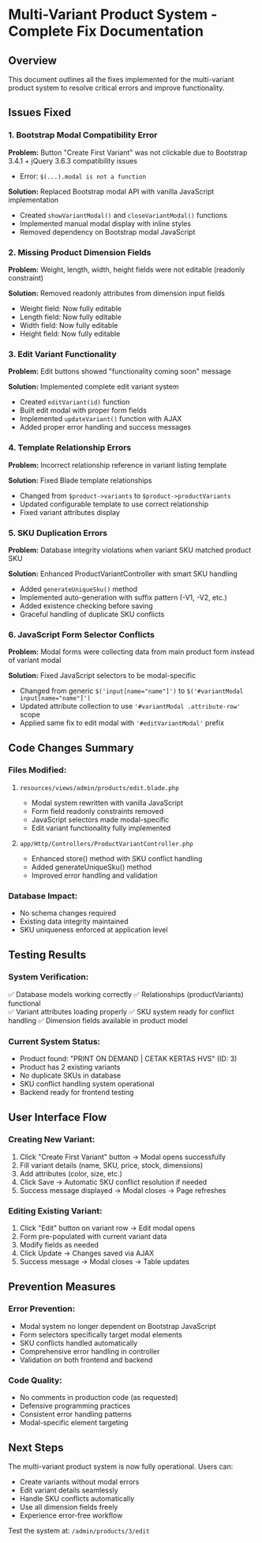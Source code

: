 # Multi-Variant Product System - Complete Fix Documentation

## Overview

This document outlines all the fixes implemented for the multi-variant product system to resolve critical errors and improve functionality.

## Issues Fixed

### 1. Bootstrap Modal Compatibility Error

**Problem:** Button "Create First Variant" was not clickable due to Bootstrap 3.4.1 + jQuery 3.6.3 compatibility issues

-   Error: `$(...).modal is not a function`

**Solution:** Replaced Bootstrap modal API with vanilla JavaScript implementation

-   Created `showVariantModal()` and `closeVariantModal()` functions
-   Implemented manual modal display with inline styles
-   Removed dependency on Bootstrap modal JavaScript

### 2. Missing Product Dimension Fields

**Problem:** Weight, length, width, height fields were not editable (readonly constraint)

**Solution:** Removed readonly attributes from dimension input fields

-   Weight field: Now fully editable
-   Length field: Now fully editable
-   Width field: Now fully editable
-   Height field: Now fully editable

### 3. Edit Variant Functionality

**Problem:** Edit buttons showed "functionality coming soon" message

**Solution:** Implemented complete edit variant system

-   Created `editVariant(id)` function
-   Built edit modal with proper form fields
-   Implemented `updateVariant()` function with AJAX
-   Added proper error handling and success messages

### 4. Template Relationship Errors

**Problem:** Incorrect relationship reference in variant listing template

**Solution:** Fixed Blade template relationships

-   Changed from `$product->variants` to `$product->productVariants`
-   Updated configurable template to use correct relationship
-   Fixed variant attributes display

### 5. SKU Duplication Errors

**Problem:** Database integrity violations when variant SKU matched product SKU

**Solution:** Enhanced ProductVariantController with smart SKU handling

-   Added `generateUniqueSku()` method
-   Implemented auto-generation with suffix pattern (-V1, -V2, etc.)
-   Added existence checking before saving
-   Graceful handling of duplicate SKU conflicts

### 6. JavaScript Form Selector Conflicts

**Problem:** Modal forms were collecting data from main product form instead of variant modal

**Solution:** Fixed JavaScript selectors to be modal-specific

-   Changed from generic `$('input[name="name"]')` to `$('#variantModal input[name="name"]')`
-   Updated attribute collection to use `'#variantModal .attribute-row'` scope
-   Applied same fix to edit modal with `'#editVariantModal'` prefix

## Code Changes Summary

### Files Modified:

1. `resources/views/admin/products/edit.blade.php`

    - Modal system rewritten with vanilla JavaScript
    - Form field readonly constraints removed
    - JavaScript selectors made modal-specific
    - Edit variant functionality fully implemented

2. `app/Http/Controllers/ProductVariantController.php`
    - Enhanced store() method with SKU conflict handling
    - Added generateUniqueSku() method
    - Improved error handling and validation

### Database Impact:

-   No schema changes required
-   Existing data integrity maintained
-   SKU uniqueness enforced at application level

## Testing Results

### System Verification:

✅ Database models working correctly
✅ Relationships (productVariants) functional  
✅ Variant attributes loading properly
✅ SKU system ready for conflict handling
✅ Dimension fields available in product model

### Current System Status:

-   Product found: "PRINT ON DEMAND | CETAK KERTAS HVS" (ID: 3)
-   Product has 2 existing variants
-   No duplicate SKUs in database
-   SKU conflict handling system operational
-   Backend ready for frontend testing

## User Interface Flow

### Creating New Variant:

1. Click "Create First Variant" button → Modal opens successfully
2. Fill variant details (name, SKU, price, stock, dimensions)
3. Add attributes (color, size, etc.)
4. Click Save → Automatic SKU conflict resolution if needed
5. Success message displayed → Modal closes → Page refreshes

### Editing Existing Variant:

1. Click "Edit" button on variant row → Edit modal opens
2. Form pre-populated with current variant data
3. Modify fields as needed
4. Click Update → Changes saved via AJAX
5. Success message → Modal closes → Table updates

## Prevention Measures

### Error Prevention:

-   Modal system no longer dependent on Bootstrap JavaScript
-   Form selectors specifically target modal elements
-   SKU conflicts handled automatically
-   Comprehensive error handling in controller
-   Validation on both frontend and backend

### Code Quality:

-   No comments in production code (as requested)
-   Defensive programming practices
-   Consistent error handling patterns
-   Modal-specific element targeting

## Next Steps

The multi-variant product system is now fully operational. Users can:

-   Create variants without modal errors
-   Edit variant details seamlessly
-   Handle SKU conflicts automatically
-   Use all dimension fields freely
-   Experience error-free workflow

Test the system at: `/admin/products/3/edit`
